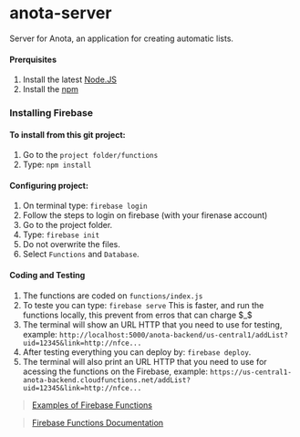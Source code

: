 # anota-server
Server for Anota, an application for creating automatic lists.

#### Prerquisites
1. Install the latest [Node.JS](https://nodejs.org/en/)
2. Install the [npm](https://www.npmjs.com)

### Installing Firebase
#### To install from this git project:
1. Go to the `project folder/functions`
2. Type: `npm install`
#### Configuring project:
1. On terminal type: `firebase login`
2. Follow the steps to login on firebase (with your firenase account)
3. Go to the project folder.
4. Type: `firebase init`
5. Do not overwrite the files.
6. Select `Functions` and `Database`.

#### Coding and Testing
1. The functions are coded on `functions/index.js`
2. To teste you can type: `firebase serve`
This is faster, and run the functions locally, this prevent from erros that can charge \$_$
3. The terminal will show an URL HTTP that you need to use for testing, example:
`http://localhost:5000/anota-backend/us-central1/addList?uid=12345&link=http://nfce...`
4. After testing everything you can deploy by: `firebase deploy`.
5. The terminal will also print an URL HTTP that you need to use for acessing the functions on the Firebase, example:
`https://us-central1-anota-backend.cloudfunctions.net/addList?uid=12345&link=http://nfce...`

> [Examples of Firebase Functions](https://github.com/firebase/functions-samples)

> [Firebase Functions Documentation](https://firebase.google.com/docs/functions/)






